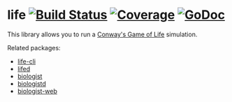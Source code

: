 # life [![Build Status](https://travis-ci.org/HokieGeek/life.svg?branch=master)](https://travis-ci.org/HokieGeek/life) [![Coverage](http://gocover.io/_badge/github.com/HokieGeek/life/core?0)](http://gocover.io/github.com/HokieGeek/life/core) [![GoDoc](http://godoc.org/github.com/hokiegeek/life/core?status.png)](http://godoc.org/github.com/hokiegeek/life/core)

This library allows you to run a [Conway's Game of Life](http://www.conwaylife.com/wiki/Conway%27s_Game_of_Life) simulation.

Related packages:

- [life-cli](https://github.com/HokieGeek/life-cli)
- [lifed](https://github.com/HokieGeek/lifed)
- [biologist](https://github.com/HokieGeek/biologist)
- [biologistd](https://github.com/HokieGeek/biologistd)
- [biologist-web](https://github.com/HokieGeek/biologist-web)
